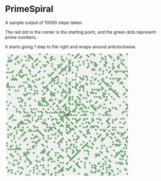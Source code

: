 # PrimeSpiral

A sample output of 10000 steps taken:

The red dot in the center is the starting point, and the green dots represent prime numbers.

It starts going 1 step to the right and wraps around anticlockwise.

<img src="./10000.png" alt="prime spiral 10000 steps" width="80%">
